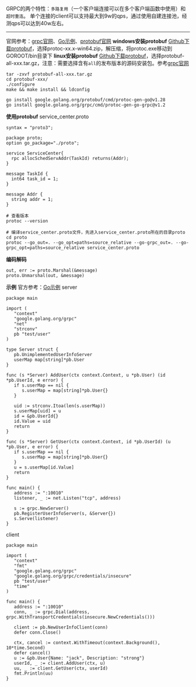 GRPC的两个特性：`多路复用`（一个客户端连接可以在多个客户端函数中使用）和`超时重连`。
单个连接的client可以支持最大到9w的qps，通过使用自建连接池，经测qps可以达到40w左右。
*****
官网参考：[grpc官网](https://grpc.io/docs/languages/go/basics/)、[Go示例](https://github.com/grpc/grpc-go)、[protobuf官网](https://protobuf.dev/programming-guides/proto3/#scalar)
**windows安装protobuf**
[Github下载protobuf]([https://github.com/protocolbuffers/protobuf/releases](https://github.com/protocolbuffers/protobuf/releases))，选择protoc-xx.x-win64.zip，解压缩，将protoc.exe移动到GOROOT/bin目录下
**linux安装protobuf**
[Github下载protobuf](https://github.com/protocolbuffers/protobuf/releases)，选择protobuf-all-xxx.tar.gz，注意：需要选择含有`all`的发布版本的源码安装包。参考[grpc官网](https://grpc.io/docs/languages/go/basics/)
```
tar -zxvf protobuf-all-xxx.tar.gz
cd protobuf-xxx/
./configure
make && make install && ldconfig

go install google.golang.org/protobuf/cmd/protoc-gen-go@v1.28
go install google.golang.org/grpc/cmd/protoc-gen-go-grpc@v1.2
```
**使用protobuf**
service_center.proto
```
syntax = "proto3";

package proto;
option go_package="./proto";

service ServiceCenter{
  rpc allocSchedServAddr(TaskId) returns(Addr);
}

message TaskId {
  int64 task_id = 1;
}

message Addr {
  string addr = 1;
}
```

```
# 查看版本
protoc --version

# 编译service_center.proto文件，先进入service_center.proto所在的目录proto
cd proto
protoc --go_out=. --go_opt=paths=source_relative --go-grpc_out=. --go-grpc_opt=paths=source_relative service_center.proto
```
**编码解码**
```
out, err := proto.Marshal(&message)
proto.Unmarshal(out, &message)
```
**示例**
官方参考：[Go示例](https://github.com/grpc/grpc-go)
server
```
package main

import (
   "context"
   "google.golang.org/grpc"
   "net"
   "strconv"
   pb "test/user"
)

type Server struct {
   pb.UnimplementedUserInfoServer
   userMap map[string]*pb.User
}

func (s *Server) AddUser(ctx context.Context, u *pb.User) (id *pb.UserId, e error) {
   if s.userMap == nil {
      s.userMap = map[string]*pb.User{}
   }

   uid := strconv.Itoa(len(s.userMap))
   s.userMap[uid] = u
   id = &pb.UserId{}
   id.Value = uid
   return
}

func (s *Server) GetUser(ctx context.Context, id *pb.UserId) (u *pb.User, e error) {
   if s.userMap == nil {
      s.userMap = map[string]*pb.User{}
   }
   u = s.userMap[id.Value]
   return
}

func main() {
   address := ":10010"
   listener, _ := net.Listen("tcp", address)

   s := grpc.NewServer()
   pb.RegisterUserInfoServer(s, &Server{})
   s.Serve(listener)
}
```
client
```
package main

import (
   "context"
   "fmt"
   "google.golang.org/grpc"
   "google.golang.org/grpc/credentials/insecure"
   pb "test/user"
   "time"
)

func main() {
   address := ":10010"
   conn, _ := grpc.Dial(address, grpc.WithTransportCredentials(insecure.NewCredentials()))

   client := pb.NewUserInfoClient(conn)
   defer conn.Close()

   ctx, cancel := context.WithTimeout(context.Background(), 10*time.Second)
   defer cancel()
   u := &pb.User{Name: "jack", Description: "strong"}
   userId, _ := client.AddUser(ctx, u)
   uu, _ := client.GetUser(ctx, userId)
   fmt.Println(uu)
}
```
